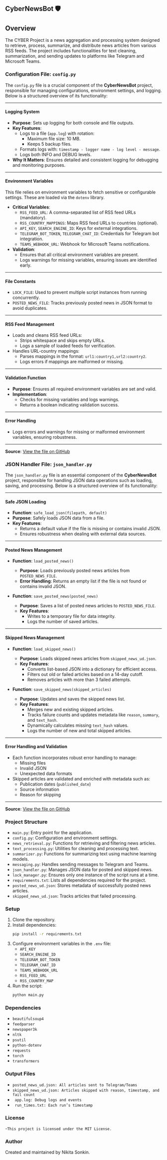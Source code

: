 ## CyberNewsBot 🛡️

## Overview
The CYBER Project is a news aggregation and processing system designed to retrieve, process, summarize, and distribute news articles from various RSS feeds. The project includes functionalities for text cleaning, summarization, and sending updates to platforms like Telegram and Microsoft Teams.


### Configuration File: `config.py`

The `config.py` file is a crucial component of the **CyberNewsBot** project, responsible for managing configurations, environment settings, and logging. Below is a structured overview of its functionality:

---

#### **Logging System**
- **Purpose**: Sets up logging for both console and file outputs.
- **Key Features**:
  - Logs to a file (`app.log`) with rotation:
    - Maximum file size: 10 MB.
    - Keeps 5 backup files.
  - Formats logs with: `timestamp - logger name - log level - message`.
  - Logs both INFO and DEBUG levels.
- **Why It Matters**: Ensures detailed and consistent logging for debugging and monitoring purposes.

---

#### **Environment Variables**
This file relies on environment variables to fetch sensitive or configurable settings. These are loaded via the `dotenv` library.

- **Critical Variables**:
  - `RSS_FEED_URL`: A comma-separated list of RSS feed URLs (mandatory).
  - `RSS_COUNTRY_MAPPINGS`: Maps RSS feed URLs to countries (optional).
  - `API_KEY`, `SEARCH_ENGINE_ID`: Keys for external integrations.
  - `TELEGRAM_BOT_TOKEN`, `TELEGRAM_CHAT_ID`: Credentials for Telegram bot integration.
  - `TEAMS_WEBHOOK_URL`: Webhook for Microsoft Teams notifications.
- **Validation**:
  - Ensures that all critical environment variables are present.
  - Logs warnings for missing variables, ensuring issues are identified early.

---

#### **File Constants**
- `LOCK_FILE`: Used to prevent multiple script instances from running concurrently.
- `POSTED_NEWS_FILE`: Tracks previously posted news in JSON format to avoid duplicates.

---

#### **RSS Feed Management**
- Loads and cleans RSS feed URLs:
  - Strips whitespace and skips empty URLs.
  - Logs a sample of loaded feeds for verification.
- Handles URL-country mappings:
  - Parses mappings in the format: `url1:country1,url2:country2`.
  - Logs errors if mappings are malformed or missing.

---

#### **Validation Function**
- **Purpose**: Ensures all required environment variables are set and valid.
- **Implementation**:
  - Checks for missing variables and logs warnings.
  - Returns a boolean indicating validation success.

---

#### **Error Handling**
- Logs errors and warnings for missing or malformed environment variables, ensuring robustness.

---

**Source**: [View the file on GitHub](https://github.com/nikitasonkin/CyberNewsBot/blob/main/src/config.py)

### JSON Handler File: `json_handler.py`

The `json_handler.py` file is an essential component of the **CyberNewsBot** project, responsible for handling JSON data operations such as loading, saving, and processing. Below is a structured overview of its functionality:

---

#### **Safe JSON Loading**
- **Function**: `safe_load_json(filepath, default)`
- **Purpose**: Safely loads JSON data from a file.
- **Key Features**:
  - Returns a default value if the file is missing or contains invalid JSON.
  - Ensures robustness when dealing with external data sources.

---

#### **Posted News Management**
- **Function**: `load_posted_news()`
  - **Purpose**: Loads previously posted news articles from `POSTED_NEWS_FILE`.
  - **Error Handling**: Returns an empty list if the file is not found or contains invalid JSON.

- **Function**: `save_posted_news(posted_news)`
  - **Purpose**: Saves a list of posted news articles to `POSTED_NEWS_FILE`.
  - **Key Features**:
    - Writes to a temporary file for data integrity.
    - Logs the number of saved articles.

---

#### **Skipped News Management**
- **Function**: `load_skipped_news()`
  - **Purpose**: Loads skipped news articles from `skipped_news_ud.json`.
  - **Key Features**:
    - Converts list-based JSON into a dictionary for efficient access.
    - Filters out old or failed articles based on a 14-day cutoff.
    - Removes articles with more than 3 failed attempts.

- **Function**: `save_skipped_news(skipped_articles)`
  - **Purpose**: Updates and saves the skipped news list.
  - **Key Features**:
    - Merges new and existing skipped articles.
    - Tracks failure counts and updates metadata like `reason`, `summary`, and `text_hash`.
    - Dynamically calculates missing `text_hash` values.
    - Logs the number of new and total skipped articles.

---

#### **Error Handling and Validation**
- Each function incorporates robust error handling to manage:
  - Missing files
  - Invalid JSON
  - Unexpected data formats
- Skipped articles are validated and enriched with metadata such as:
  - Publication dates (`published_date`)
  - Source information
  - Reason for skipping

---

**Source**: [View the file on GitHub](https://github.com/nikitasonkin/CyberNewsBot/blob/main/src/json_handler.py)



### Project Structure
- `main.py`: Entry point for the application.
- `config.py`: Configuration and environment settings.
- `news_retrieval.py`: Functions for retrieving and filtering news articles.
- `text_processing.py`: Utilities for cleaning and processing text.
- `summarizer.py`: Functions for summarizing text using machine learning models.
- `messaging.py`: Handles sending messages to Telegram and Teams.
- `json_handler.py`: Manages JSON data for posted and skipped news.
- `lock_manager.py`: Ensures only one instance of the script runs at a time.
- `requirements.txt`: Lists all dependencies required for the project.
- `posted_news_ud.json`: Stores metadata of successfully posted news articles.
- `skipped_news_ud.json`: Tracks articles that failed processing.

### Setup
1. Clone the repository.
2. Install dependencies:
   ```bash
   pip install -r requirements.txt
   ```
3. Configure environment variables in the `.env` file:
   - `API_KEY`
   - `SEARCH_ENGINE_ID`
   - `TELEGRAM_BOT_TOKEN`
   - `TELEGRAM_CHAT_ID`
   - `TEAMS_WEBHOOK_URL`
   - `RSS_FEED_URL`
   - `RSS_COUNTRY_MAP`
4. Run the script:
   ```bash
   python main.py

### Dependencies
- `beautifulsoup4`
- `feedparser`
- `newspaper3k`
- `nltk`
- `psutil`
- `python-dotenv`
- `requests`
- `torch`
- `transformers`


### Output Files
- ` posted_news_ud.json: All articles sent to Telegram/Teams `
- `skipped_news_ud.json: Articles skipped with reason, timestamp, and fail count`
- ` app.log: Debug logs and events`
- ` run_times.txt: Each run’s timestamp`

### License
-`This project is licensed under the MIT License.`

### Author
Created and maintained by Nikita Sonkin.
